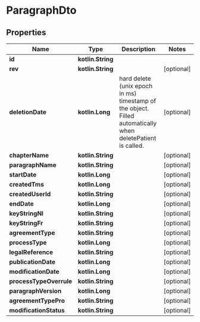 
# ParagraphDto

## Properties
Name | Type | Description | Notes
------------ | ------------- | ------------- | -------------
**id** | **kotlin.String** |  |
**rev** | **kotlin.String** |  |  [optional]
**deletionDate** | **kotlin.Long** | hard delete (unix epoch in ms) timestamp of the object. Filled automatically when deletePatient is called. |  [optional]
**chapterName** | **kotlin.String** |  |  [optional]
**paragraphName** | **kotlin.String** |  |  [optional]
**startDate** | **kotlin.Long** |  |  [optional]
**createdTms** | **kotlin.Long** |  |  [optional]
**createdUserId** | **kotlin.String** |  |  [optional]
**endDate** | **kotlin.Long** |  |  [optional]
**keyStringNl** | **kotlin.String** |  |  [optional]
**keyStringFr** | **kotlin.String** |  |  [optional]
**agreementType** | **kotlin.String** |  |  [optional]
**processType** | **kotlin.Long** |  |  [optional]
**legalReference** | **kotlin.String** |  |  [optional]
**publicationDate** | **kotlin.Long** |  |  [optional]
**modificationDate** | **kotlin.Long** |  |  [optional]
**processTypeOverrule** | **kotlin.String** |  |  [optional]
**paragraphVersion** | **kotlin.Long** |  |  [optional]
**agreementTypePro** | **kotlin.String** |  |  [optional]
**modificationStatus** | **kotlin.String** |  |  [optional]
